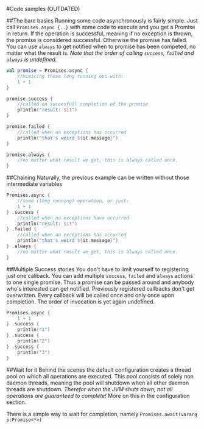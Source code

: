 #Code samples (OUTDATED)

##The bare basics
Running some code asynchronously is fairly simple. Just call `Promises.async {..}` with some code to execute and you get a Promise in return. 
If the operation is successful, meaning if no exception is thrown, the promise is considered successful. Otherwise the promise has failed. You can use `always` to get notified when to promise has been competed, no matter what the result is.
*Note that the order of calling `success`, `failed` and `always` is undefined.*

```kotlin
val promise = Promises.async {
	//mimicing those long running ops with:
	1 + 1
}

promise.success {
	//called on succesfull completion of the promise
	println("result: $it")	
}

promise.failed {
	//called when an exceptions has occurred
	println("that's weird ${it.message}") 
}

promise.always {
	//no matter what result we get, this is always called once.
}
```

##Chaining
Naturally, the previous example can be written without those intermediate variables

```kotlin
Promises.async {
	//some (long running) operation, or just:
	1 + 1
} .success {
	//called when no exceptions have occurred
	println("result: $it")	
} .failed {
	//called when an exceptions has occurred
	println("that's weird ${it.message}") 
} .always {
	//no matter what result we get, this is always called once.
}
```


##Multiple Success stories
You don't have to limit yourself to registering just one callback. You can add multiple `success`, `failed` and `always` actions to one single promise. Thus a promise can be passed around and anybody who's interested can get notified. Previously registered callbacks don't get overwritten. Every callback will be called once and only once upon completion. The order of invocation is yet again undefined.

```kotlin
Promises.async {
	1 + 1
} .success {
	println("1")	
} .success {
	println("2")	
} .success {
	println("3")	
}
```

##Wait for it
Behind the scenes the default configuration creates a thread pool on which all operations are executed. This pool consists of solely non daemon threads, meaning the pool will shutdown when all other daemon threads are shutdown. *Therefor when the JVM shuts down, not all operations are guaranteed to complete!* More on this in the configuration section. 

There is a simple way to wait for completion, namely `Promises.await(vararg p:Promise<*>)`
